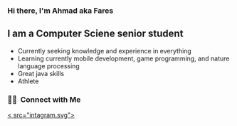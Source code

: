 ### Hi there, I'm Ahmad aka Fares

## I am a Computer Sciene senior student
- Currently seeking knowledge and experience in everything
- Learning currently mobile development, game programming, and nature language processing
- Great java skills
- Athlete

<h3> 🤝🏻 &nbsp;Connect with Me </h3>

<p align="center">
  
<a href="https://www.instagram.com/ahmadd_faress/">< src="intagram.svg"></a>

